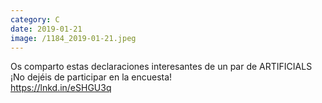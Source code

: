 ```yaml
--- 
category: C 
date: 2019-01-21 
image: /1184_2019-01-21.jpeg 
--- 
```


Os comparto estas declaraciones interesantes de un par de ARTIFICIALS ¡No dejéis de participar en la encuesta! <br>https://lnkd.in/eSHGU3q
